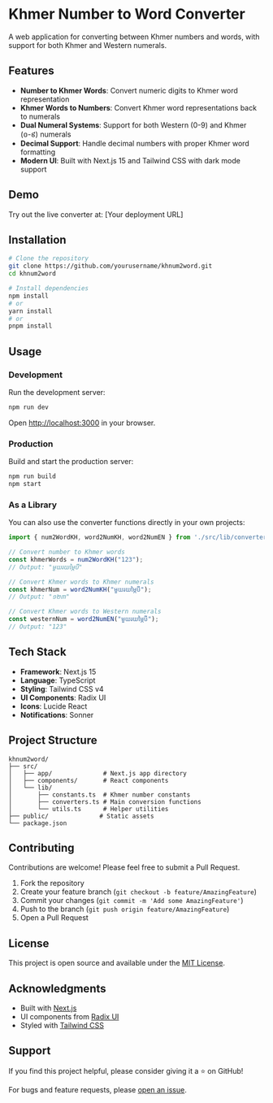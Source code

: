 # Khmer Number to Word Converter

A web application for converting between Khmer numbers and words, with support for both Khmer and Western numerals.

## Features

- **Number to Khmer Words**: Convert numeric digits to Khmer word representation
- **Khmer Words to Numbers**: Convert Khmer word representations back to numerals
- **Dual Numeral Systems**: Support for both Western (0-9) and Khmer (០-៩) numerals
- **Decimal Support**: Handle decimal numbers with proper Khmer word formatting
- **Modern UI**: Built with Next.js 15 and Tailwind CSS with dark mode support

## Demo

Try out the live converter at: [Your deployment URL]

## Installation

```bash
# Clone the repository
git clone https://github.com/yourusername/khnum2word.git
cd khnum2word

# Install dependencies
npm install
# or
yarn install
# or
pnpm install
```

## Usage

### Development

Run the development server:

```bash
npm run dev
```

Open [http://localhost:3000](http://localhost:3000) in your browser.

### Production

Build and start the production server:

```bash
npm run build
npm start
```

### As a Library

You can also use the converter functions directly in your own projects:

```typescript
import { num2WordKH, word2NumKH, word2NumEN } from './src/lib/converters';

// Convert number to Khmer words
const khmerWords = num2WordKH("123");
// Output: "មួយរយម្ភៃបី"

// Convert Khmer words to Khmer numerals
const khmerNum = word2NumKH("មួយរយម្ភៃបី");
// Output: "១២៣"

// Convert Khmer words to Western numerals
const westernNum = word2NumEN("មួយរយម្ភៃបី");
// Output: "123"
```

## Tech Stack

- **Framework**: Next.js 15
- **Language**: TypeScript
- **Styling**: Tailwind CSS v4
- **UI Components**: Radix UI
- **Icons**: Lucide React
- **Notifications**: Sonner

## Project Structure

```
khnum2word/
├── src/
│   ├── app/              # Next.js app directory
│   ├── components/       # React components
│   └── lib/
│       ├── constants.ts  # Khmer number constants
│       ├── converters.ts # Main conversion functions
│       └── utils.ts      # Helper utilities
├── public/              # Static assets
└── package.json
```

## Contributing

Contributions are welcome! Please feel free to submit a Pull Request.

1. Fork the repository
2. Create your feature branch (`git checkout -b feature/AmazingFeature`)
3. Commit your changes (`git commit -m 'Add some AmazingFeature'`)
4. Push to the branch (`git push origin feature/AmazingFeature`)
5. Open a Pull Request

## License

This project is open source and available under the [MIT License](LICENSE).

## Acknowledgments

- Built with [Next.js](https://nextjs.org/)
- UI components from [Radix UI](https://www.radix-ui.com/)
- Styled with [Tailwind CSS](https://tailwindcss.com/)

## Support

If you find this project helpful, please consider giving it a ⭐️ on GitHub!

For bugs and feature requests, please [open an issue](https://github.com/yourusername/khnum2word/issues).
